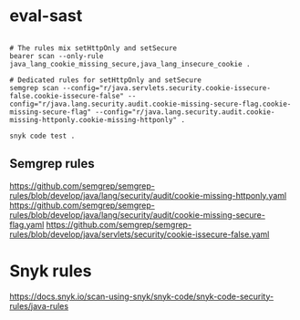 # eval-sast

```

# The rules mix setHttpOnly and setSecure
bearer scan --only-rule java_lang_cookie_missing_secure,java_lang_insecure_cookie .

# Dedicated rules for setHttpOnly and setSecure
semgrep scan --config="r/java.servlets.security.cookie-issecure-false.cookie-issecure-false" --config="r/java.lang.security.audit.cookie-missing-secure-flag.cookie-missing-secure-flag" --config="r/java.lang.security.audit.cookie-missing-httponly.cookie-missing-httponly" .

snyk code test .
```

## Semgrep rules
https://github.com/semgrep/semgrep-rules/blob/develop/java/lang/security/audit/cookie-missing-httponly.yaml
https://github.com/semgrep/semgrep-rules/blob/develop/java/lang/security/audit/cookie-missing-secure-flag.yaml
https://github.com/semgrep/semgrep-rules/blob/develop/java/servlets/security/cookie-issecure-false.yaml

# Snyk rules

https://docs.snyk.io/scan-using-snyk/snyk-code/snyk-code-security-rules/java-rules